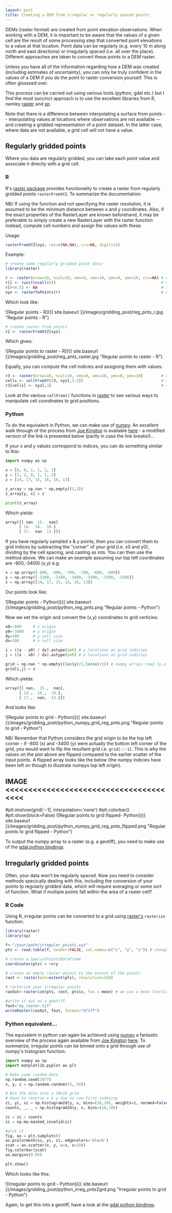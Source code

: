 ```yaml
---
layout: post
title: Creating a DEM from irregular or regularly spaced points
---
```


DEMs (raster format) are created from point elevation observations. When working with a DEM, it is important to be aware that the values of a given cell are the result of some processing step that converted point elevations to a value at that location. Point data can be regularly (e.g. every 10 m along north and east directions) or irregularly spaced (i.e. all over the place). Different approaches are taken to convert these points to a DEM raster. 

Unless you have all of the information regarding how a DEM was created (including estimates of uncertainty), you can only be truly confident in the values of a DEM if you do the point to raster conversion yourself. This is often glosssed over. 

This process can be carried out using various tools (python, gdal etc.) but I find the most succinct approach is to use the excellent libraries from R, namley [raster](https://cran.r-project.org/web/packages/raster/raster.pdf) and [sp](ftp://cran.r-project.org/pub/R/web/packages/sp/sp.pdf). 

Note that there is a difference between interpolating a surface from points -- interpolating values at locations where observations are not available -- and creating a gridded representation of a point dataset. In the latter case, where data are not available, a grid cell will not have a value. 

## Regularly gridded points

Where you data are regularly gridded, you can take each point value and associate it directly with a grid cell.

### R

R's [raster package](https://cran.r-project.org/web/packages/raster/raster.pdf) provides functionality to create a raster from regularly gridded points `rasterFromXYZ`. To summarize the documentation:

NB/ If using the function and not specifying the raster resolution, it is assumed to be the minimum distance between x and y coordinates. Also, if the exact properties of the RasterLayer are known beforehand, it may be preferable to simply create a new RasterLayer with the raster function instead, compute cell numbers and assign the values with these.

Usage:

```R
rasterFromXYZ(xyz, res=c(NA,NA), crs=NA, digits=5)
```

Example:

```R	
# create some regularly gridded point data:
library(raster)

r <- raster(nrow=10, ncol=10, xmn=0, xmx=10, ymn=0, ymx=10, crs=NA) # empty raster
r[] <- runif(ncell(r)) 												# set values of raster between 0 and 1 
r[r<0.5] <- NA 														# set some to NA
xyz <- rasterToPoints(r) 											# create regularly gridded points
```

Which look like:

![Regular points - R]({{ site.baseurl }}/images/gridding_post/reg_pnts_r.jpg "Regular points - R")

```R
# create raster from points
r2 <- rasterFromXYZ(xyz) 
```

Which gives:

![Regular points to raster - R]({{ site.baseurl }}/images/gridding_post/reg_pnts_raster.jpg "Regular points to raster - R")

Equally, you can compute the cell indicies and assigning them with values:

```R
r3 <- raster(nrow=10, ncol=10, xmn=0, xmx=10, ymn=0, ymx=10) 		# create empty raster
cells <- cellFromXY(r3, xyz[,1:2]) 									# compute cell numbers
r3[cells] <- xyz[,3] 												# assign values to cells
```

Look at the various `cellFrom()` functions in [raster](https://cran.r-project.org/web/packages/raster/raster.pdf) to see various ways to manipulate cell coordinates to grid positions.

### Python

To do the equivalent in Python, we can make use of [numpy](http://www.numpy.org/). An excellent walk through of the process from [Joe Kington](http://stackoverflow.com/users/325565/joe-kington) is available [here](http://stackoverflow.com/questions/30764955/python-numpy-create-2d-array-of-values-based-on-coordinates) - a modified version of the link is presented below (partly in case the link breaks!)...

If your x and y values correspond to indices, you can do something similar to this:

```python
import numpy as np

x = [0, 0, 1, 1, 2, 2]
y = [1, 2, 0, 1, 1, 2]
z = [14, 17, 15, 16, 18, 13]

z_array = np.nan * np.empty((3,3))
z_array[y, x] = z

print(z_array)
```

Which yields:

```python
array([[ nan  15.  nan]
	  [ 14.  16.  18.]
	  [ 17.  nan  13.]])
```

If you have regularly sampled x & y points, then you can convert them to grid indices by subtracting the "corner" of your grid (i.e. x0 and y0), dividing by the cell spacing, and casting as ints. You can then use the method above. We can make an example assuming our top left coordinates are -800,-3400) (x,y) e.g. 

```python
x = np.array([-800, -800, -700, -700, -600, -600])
y = np.array([-3300, -3200, -3400, -3300, -3300, -3200])
z = np.array([14, 17, 15, 16, 18, 13])
```

Our points look like:

![Regular points - Python]({{ site.baseurl }}/images/gridding_post/python_reg_pnts.png "Regular points - Python")

Now we set the origin and convert the (x,y) coordinates to grid verticies:

```python
x0=-800 	# x origin
y0=-3400 	# y origin
dy=100 		# y cell size
dx=100 		# x cell size

i = ((y - y0) / dy).astype(int) # y locations as grid indicies
j = ((x - x0) / dx).astype(int) # x locations as grid indicies

grid = np.nan * np.empty((len(y)/2,len(x)/2)) # numpy arrays read (y,x) not (x,y)!
grid[i,j] = z
```

Which yields:

```python
array([[ nan,  15.,  nan],
      [ 14.,  16.,  18.],
      [ 17.,  nan,  13.]])
```

And looks like:

![Regular points to grid - Python]({{ site.baseurl }}/images/gridding_post/python_numpy_grid_reg_pnts.png "Regular points to grid - Python")

NB/ Remember that Python considers the grid origin to be the top left corner - if -800 (x) and -3400 (y) were actually the bottom left corner of the grid, you would want to flip the resultant grid i.e. `grid[::-1]`. This is why the values on the plot above are flipped compared to the earlier scatter of the input points. A flipped array looks like the below (the numpy indicies have been left on though to illustrate numpys top left origin).

## IMAGE <<<<<<<<<<<<<<<<<<<<<<<<<<<<<<<<<<<<<<<
#plt.imshow(grid[::-1], interpolation='none')
#plt.colorbar()
#plt.show(block=False)
![Regular points to grid flipped- Python]({{ site.baseurl }}/images/gridding_post/python_numpy_grid_reg_pnts_flipped.png "Regular points to grid flipped - Python")

To output the numpy array to a raster (e.g. a geotiff), you need to make use of the [gdal python bindings](https://pcjericks.github.io/py-gdalogr-cookbook/raster_layers.html). 

## Irregularly gridded points

Often, your data won't be regularly spaced. Now you need to consider methods specically dealing with this, including the conversion of your points tp regularly gridded data, which will require averaging or some sort of function. What if multiple points fall within the area of a raster cell?

### R Code

Using R, irregular points can be converted to a grid using [raster's](https://cran.r-project.org/web/packages/raster/raster.pdf) `rasterize` function. 

```R
library(raster)
library(sp)

f<-"/your/path/irregular_points.xyz"
pts <- read.table(f, header=FALSE, col.names=c("x", "y", "z")) # change accordingly - use read.csv for a csv!

# create a SpatialPointsDataFrame
coordinates(pts) = ~x+y 									   

# create an empty raster object to the extent of the points
rast <- raster(ext=extent(pts), resolution=250)

# rasterize your irregular points 
rasOut<-rasterize(pts, rast, pts$z, fun = mean) # we use a mean function here to regularly grid the irregular input points

#write it out as a geotiff
fout="my_raster.tif"
writeRaster(rasOut, fout, format="GTiff")
```

### Python equivalent...

The equivalent in python can again be achieved using [numpy](http://www.numpy.org/) a fantastic overview of the process again available from [Joe Kington](http://stackoverflow.com/users/325565/joe-kington) [here](http://stackoverflow.com/questions/30764955/python-numpy-create-2d-array-of-values-based-on-coordinates). To summarize, irregular points can be binned onto a grid through use of numpy's histogram function:

```python
import numpy as np
import matplotlib.pyplot as plt

# Make some random data
np.random.seed(1977)
x, y, z = np.random.random((3, 50))

# Bin the data onto a 10x10 grid
# Have to reverse x & y due to row-first indexing
zi, yi, xi = np.histogram2d(y, x, bins=(10,10), weights=z, normed=False)
counts, _, _ = np.histogram2d(y, x, bins=(10,10))

zi = zi / counts
zi = np.ma.masked_invalid(zi)

#plot it
fig, ax = plt.subplots()
ax.pcolormesh(xi, yi, zi, edgecolors='black')
scat = ax.scatter(x, y, c=z, s=200)
fig.colorbar(scat)
ax.margins(0.05)

plt.show()
```

Which looks like this:

![Irregular points to grid - Python]({{ site.baseurl }}/images/gridding_post/python_irreg_pnts2grd.png "Irregular points to grid - Python")

Again, to get this into a geotiff, have a look at the [gdal python bindings](https://pcjericks.github.io/py-gdalogr-cookbook/raster_layers.html). 